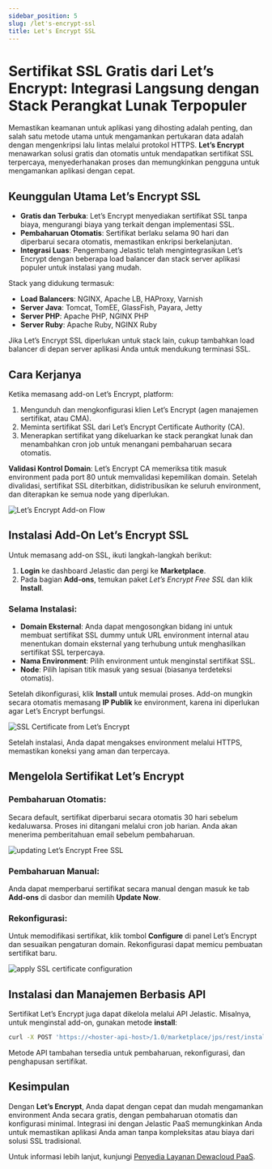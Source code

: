 ```yaml
---
sidebar_position: 5
slug: /let's-encrypt-ssl
title: Let's Encrypt SSL
---
```


# Sertifikat SSL Gratis dari Let’s Encrypt: Integrasi Langsung dengan Stack Perangkat Lunak Terpopuler

Memastikan keamanan untuk aplikasi yang dihosting adalah penting, dan salah satu metode utama untuk mengamankan pertukaran data adalah dengan mengenkripsi lalu lintas melalui protokol HTTPS. **Let’s Encrypt** menawarkan solusi gratis dan otomatis untuk mendapatkan sertifikat SSL terpercaya, menyederhanakan proses dan memungkinkan pengguna untuk mengamankan aplikasi dengan cepat.

## Keunggulan Utama Let’s Encrypt SSL
- **Gratis dan Terbuka**: Let’s Encrypt menyediakan sertifikat SSL tanpa biaya, mengurangi biaya yang terkait dengan implementasi SSL.
- **Pembaharuan Otomatis**: Sertifikat berlaku selama 90 hari dan diperbarui secara otomatis, memastikan enkripsi berkelanjutan.
- **Integrasi Luas**: Pengembang Jelastic telah mengintegrasikan Let’s Encrypt dengan beberapa load balancer dan stack server aplikasi populer untuk instalasi yang mudah.

Stack yang didukung termasuk:
- **Load Balancers**: NGINX, Apache LB, HAProxy, Varnish
- **Server Java**: Tomcat, TomEE, GlassFish, Payara, Jetty
- **Server PHP**: Apache PHP, NGINX PHP
- **Server Ruby**: Apache Ruby, NGINX Ruby

Jika Let’s Encrypt SSL diperlukan untuk stack lain, cukup tambahkan load balancer di depan server aplikasi Anda untuk mendukung terminasi SSL.

## Cara Kerjanya
Ketika memasang add-on Let’s Encrypt, platform:
1. Mengunduh dan mengkonfigurasi klien Let’s Encrypt (agen manajemen sertifikat, atau CMA).
2. Meminta sertifikat SSL dari Let’s Encrypt Certificate Authority (CA).
3. Menerapkan sertifikat yang dikeluarkan ke stack perangkat lunak dan menambahkan cron job untuk menangani pembaharuan secara otomatis.

**Validasi Kontrol Domain**:
Let’s Encrypt CA memeriksa titik masuk environment pada port 80 untuk memvalidasi kepemilikan domain. Setelah divalidasi, sertifikat SSL diterbitkan, didistribusikan ke seluruh environment, dan diterapkan ke semua node yang diperlukan.

<img src="https://assets.dewacloud.com/dewacloud-docs/application_settings/SSL/lets-encrypt/2node-lb.png" alt="Let’s Encrypt Add-on Flow" max-width="100%"/>

## Instalasi Add-On Let’s Encrypt SSL

Untuk memasang add-on SSL, ikuti langkah-langkah berikut:
1. **Login** ke dashboard Jelastic dan pergi ke **Marketplace**.
2. Pada bagian **Add-ons**, temukan paket _Let’s Encrypt Free SSL_ dan klik **Install**.

### Selama Instalasi:
- **Domain Eksternal**: Anda dapat mengosongkan bidang ini untuk membuat sertifikat SSL dummy untuk URL environment internal atau menentukan domain eksternal yang terhubung untuk menghasilkan sertifikat SSL terpercaya.
- **Nama Environment**: Pilih environment untuk menginstal sertifikat SSL.
- **Node**: Pilih lapisan titik masuk yang sesuai (biasanya terdeteksi otomatis).

Setelah dikonfigurasi, klik **Install** untuk memulai proses. Add-on mungkin secara otomatis memasang **IP Publik** ke environment, karena ini diperlukan agar Let’s Encrypt berfungsi.

<img src="https://assets.dewacloud.com/dewacloud-docs/application_settings/SSL/lets-encrypt/lets-encrypt-free-ssl-installation.png" alt="SSL Certificate from Let’s Encrypt" max-width="100%"/>

Setelah instalasi, Anda dapat mengakses environment melalui HTTPS, memastikan koneksi yang aman dan terpercaya.

## Mengelola Sertifikat Let’s Encrypt

### Pembaharuan Otomatis:
Secara default, sertifikat diperbarui secara otomatis 30 hari sebelum kedaluwarsa. Proses ini ditangani melalui cron job harian. Anda akan menerima pemberitahuan email sebelum pembaharuan.

<img src="https://assets.dewacloud.com/dewacloud-docs/application_settings/SSL/lets-encrypt/updating-lets-encrypt-free-ssl.png" alt="updating Let’s Encrypt Free SSL" max-width="100%"/>

### Pembaharuan Manual:
Anda dapat memperbarui sertifikat secara manual dengan masuk ke tab **Add-ons** di dasbor dan memilih **Update Now**.

### Rekonfigurasi:
Untuk memodifikasi sertifikat, klik tombol **Configure** di panel Let’s Encrypt dan sesuaikan pengaturan domain. Rekonfigurasi dapat memicu pembuatan sertifikat baru.

<img src="https://assets.dewacloud.com/dewacloud-docs/application_settings/SSL/lets-encrypt/apply-ssl-sertificate-configuration.png" alt="apply SSL certificate configuration" max-width="100%"/>

## Instalasi dan Manajemen Berbasis API

Sertifikat Let’s Encrypt juga dapat dikelola melalui API Jelastic. Misalnya, untuk menginstal add-on, gunakan metode **install**:

```bash
curl -X POST 'https://<hoster-api-host>/1.0/marketplace/jps/rest/install' -d session=<session> -d jps=letsencrypt-ssl-addon -d envName=<env_name> -d nodeGroup=<node_group> --data-urlencode settings='{"customDomains":"example.com"}'
```

Metode API tambahan tersedia untuk pembaharuan, rekonfigurasi, dan penghapusan sertifikat.

## Kesimpulan

Dengan **Let’s Encrypt**, Anda dapat dengan cepat dan mudah mengamankan environment Anda secara gratis, dengan pembaharuan otomatis dan konfigurasi minimal. Integrasi ini dengan Jelastic PaaS memungkinkan Anda untuk memastikan aplikasi Anda aman tanpa kompleksitas atau biaya dari solusi SSL tradisional.

Untuk informasi lebih lanjut, kunjungi [Penyedia Layanan Dewacloud PaaS](https://assets.dewacloud.com/).